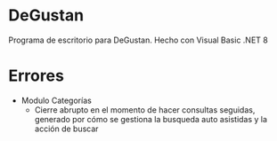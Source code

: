 # DeGustan
Programa de escritorio para DeGustan.
Hecho con Visual Basic .NET 8


# Errores
- Modulo Categorías
  - Cierre abrupto  en el momento de hacer consultas seguidas, generado por cómo se gestiona la busqueda auto asistidas y la acción de buscar

